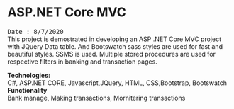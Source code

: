 # ASP.NET Core MVC 
<kbd>Date : 8/7/2020</kbd>
<br> 
This project is demostrated in developing an ASP .NET Core MVC project with JQuery Data table. And Bootswatch sass styles are used for fast and beautiful styles.
SSMS is used. Multiple stored procedures are used for respective filters in banking and transaction pages.

<b>Technologies:</b>
<br>
C#, ASP.NET CORE, Javascript,JQuery, HTML, CSS,Bootstrap, Bootswatch
<br>
<b>Functionality</b>
<br>
Bank manage,
Making transactions,
Mornitering transactions
<br>

